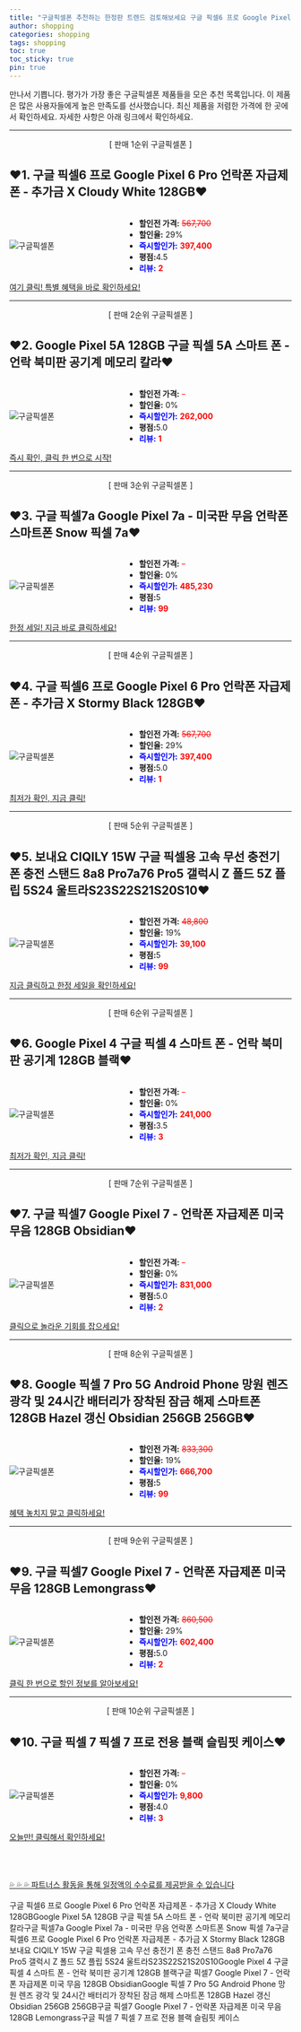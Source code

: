 ```yaml
---
title: "구글픽셀폰 추천하는 한정판 트렌드 검토해보세요 구글 픽셀6 프로 Google Pixel"
author: shopping
categories: shopping
tags: shopping
toc: true
toc_sticky: true
pin: true
---
```

만나서 기쁩니다. 평가가 가장 좋은 구글픽셀폰 제품들을 모은 추천 목록입니다. 이 제품은 많은 사용자들에게 높은 만족도를 선사했습니다. 최신 제품을 저렴한 가격에 한 곳에서 확인하세요. 자세한 사항은 아래 링크에서 확인하세요.

---
<p class="toplist" style="margin: 0 auto; display: block; width: fit-content;">[ 판매 1순위 구글픽셀폰 ]</p>

<h2><strong>❤️1. 구글 픽셀6 프로 Google Pixel 6 Pro 언락폰 자급제폰 - 추가금 X Cloudy White 128GB❤️</strong></h2>

<div style="display: flex; align-items: center;">
    <div style="flex: 0.4;">
        <img src="https://thumbnail10.coupangcdn.com/thumbnails/remote/230x230ex/image/vendor_inventory/263d/ed7c1e62408518a7726f2ce34d9a4544c6a2554580b17102762f8013fb4f.JPG" alt="구글픽셀폰" style="max-width: 100%;">
    </div>
    <div style="flex: 0.6; margin-left: 10px;">
        <ul>
            <li><strong>할인전 가격:</strong> <del style="color: red;">567,700</del></li>
            <li><strong>할인율:</strong> 29%</li>
            <li><span style='color:blue'><strong>즉시할인가:</strong></span> <span style='color:red'><strong>397,400</strong></span></li>
            <li><strong>평점:</strong>4.5</li>
            <li><span style='color:blue'><strong>리뷰:</strong></span> <span style='color:red'><strong>2</strong></span></li>
        </ul>
    </div>
</div>
<div class="center">
    <a href="https://William4Davisa.github.io?lptag=AF9450613&subid=githubio&pageKey=6601801652&traceid=V0-153&itemId=14936659773&vendorItemId=90571652225" class="myButton">
        여기 클릭! 특별 혜택을 바로 확인하세요!
    </a>
</div>


---
<p class="toplist" style="margin: 0 auto; display: block; width: fit-content;">[ 판매 2순위 구글픽셀폰 ]</p>

<h2><strong>❤️2. Google Pixel 5A 128GB 구글 픽셀 5A 스마트 폰 - 언락 북미판 공기계 메모리 칼라❤️</strong></h2>

<div style="display: flex; align-items: center;">
    <div style="flex: 0.4;">
        <img src="https://thumbnail6.coupangcdn.com/thumbnails/remote/230x230ex/image/vendor_inventory/7f79/6e2ecb4cbcf5bc06180fdf0f07de9bc4b2479d56ddf7211f7d7ef939e314.png" alt="구글픽셀폰" style="max-width: 100%;">
    </div>
    <div style="flex: 0.6; margin-left: 10px;">
        <ul>
            <li><strong>할인전 가격:</strong> <del style="color: red;">-</del></li>
            <li><strong>할인율:</strong> 0%</li>
            <li><span style='color:blue'><strong>즉시할인가:</strong></span> <span style='color:red'><strong>262,000</strong></span></li>
            <li><strong>평점:</strong>5.0</li>
            <li><span style='color:blue'><strong>리뷰:</strong></span> <span style='color:red'><strong>1</strong></span></li>
        </ul>
    </div>
</div>
<div class="center">
    <a href="https://William4Davisa.github.io?lptag=AF9450613&subid=githubio&pageKey=7504123059&traceid=V0-153&itemId=19648918901&vendorItemId=86754956967" class="myButton">
        즉시 확인, 클릭 한 번으로 시작!
    </a>
</div>


---
<p class="toplist" style="margin: 0 auto; display: block; width: fit-content;">[ 판매 3순위 구글픽셀폰 ]</p>

<h2><strong>❤️3. 구글 픽셀7a Google Pixel 7a - 미국판 무음 언락폰 스마트폰 Snow 픽셀 7a❤️</strong></h2>

<div style="display: flex; align-items: center;">
    <div style="flex: 0.4;">
        <img src="https://thumbnail9.coupangcdn.com/thumbnails/remote/230x230ex/image/vendor_inventory/5e85/a456b88df4fa45a9912f9a590aa7d007ff62ef7a6152d69afc71103ad79f.jpg" alt="구글픽셀폰" style="max-width: 100%;">
    </div>
    <div style="flex: 0.6; margin-left: 10px;">
        <ul>
            <li><strong>할인전 가격:</strong> <del style="color: red;">-</del></li>
            <li><strong>할인율:</strong> 0%</li>
            <li><span style='color:blue'><strong>즉시할인가:</strong></span> <span style='color:red'><strong>485,230</strong></span></li>
            <li><strong>평점:</strong>5</li>
            <li><span style='color:blue'><strong>리뷰:</strong></span> <span style='color:red'><strong>99</strong></span></li>
        </ul>
    </div>
</div>
<div class="center">
    <a href="https://William4Davisa.github.io?lptag=AF9450613&subid=githubio&pageKey=7334148413&traceid=V0-153&itemId=18835420049&vendorItemId=89791986174" class="myButton">
        한정 세일! 지금 바로 클릭하세요!
    </a>
</div>


---
<p class="toplist" style="margin: 0 auto; display: block; width: fit-content;">[ 판매 4순위 구글픽셀폰 ]</p>

<h2><strong>❤️4. 구글 픽셀6 프로 Google Pixel 6 Pro 언락폰 자급제폰 - 추가금 X Stormy Black 128GB❤️</strong></h2>

<div style="display: flex; align-items: center;">
    <div style="flex: 0.4;">
        <img src="https://thumbnail10.coupangcdn.com/thumbnails/remote/230x230ex/image/vendor_inventory/bfb2/847df08e12db4ec34395c6c2ace3c1e22e34a08e7c81aac97387df57ac1c.JPG" alt="구글픽셀폰" style="max-width: 100%;">
    </div>
    <div style="flex: 0.6; margin-left: 10px;">
        <ul>
            <li><strong>할인전 가격:</strong> <del style="color: red;">567,700</del></li>
            <li><strong>할인율:</strong> 29%</li>
            <li><span style='color:blue'><strong>즉시할인가:</strong></span> <span style='color:red'><strong>397,400</strong></span></li>
            <li><strong>평점:</strong>5.0</li>
            <li><span style='color:blue'><strong>리뷰:</strong></span> <span style='color:red'><strong>1</strong></span></li>
        </ul>
    </div>
</div>
<div class="center">
    <a href="https://William4Davisa.github.io?lptag=AF9450613&subid=githubio&pageKey=6584048336&traceid=V0-153&itemId=14828321441&vendorItemId=90571652237" class="myButton">
        최저가 확인, 지금 클릭!
    </a>
</div>


---
<p class="toplist" style="margin: 0 auto; display: block; width: fit-content;">[ 판매 5순위 구글픽셀폰 ]</p>

<h2><strong>❤️5. 보내요 CIQILY 15W 구글 픽셀용 고속 무선 충전기 폰 충전 스탠드 8a8 Pro7a76 Pro5 갤럭시 Z 폴드 5Z 플립 5S24 울트라S23S22S21S20S10❤️</strong></h2>

<div style="display: flex; align-items: center;">
    <div style="flex: 0.4;">
        <img src="https://thumbnail7.coupangcdn.com/thumbnails/remote/230x230ex/image/vendor_inventory/907a/9b26a6c913480b98eac6793113b587ed33e56b9d3e5f5c35dc0d083a39fc.jpg" alt="구글픽셀폰" style="max-width: 100%;">
    </div>
    <div style="flex: 0.6; margin-left: 10px;">
        <ul>
            <li><strong>할인전 가격:</strong> <del style="color: red;">48,800</del></li>
            <li><strong>할인율:</strong> 19%</li>
            <li><span style='color:blue'><strong>즉시할인가:</strong></span> <span style='color:red'><strong>39,100</strong></span></li>
            <li><strong>평점:</strong>5</li>
            <li><span style='color:blue'><strong>리뷰:</strong></span> <span style='color:red'><strong>99</strong></span></li>
        </ul>
    </div>
</div>
<div class="center">
    <a href="https://William4Davisa.github.io?lptag=AF9450613&subid=githubio&pageKey=8181402456&traceid=V0-153&itemId=23392475576&vendorItemId=90779265502" class="myButton">
        지금 클릭하고 한정 세일을 확인하세요!
    </a>
</div>


---
<p class="toplist" style="margin: 0 auto; display: block; width: fit-content;">[ 판매 6순위 구글픽셀폰 ]</p>

<h2><strong>❤️6. Google Pixel 4 구글 픽셀 4 스마트 폰 - 언락 북미판 공기계 128GB 블랙❤️</strong></h2>

<div style="display: flex; align-items: center;">
    <div style="flex: 0.4;">
        <img src="https://thumbnail6.coupangcdn.com/thumbnails/remote/230x230ex/image/vendor_inventory/6957/97a2e2025674070e9300aacb01670682fdbdfd83a3ab40e05d3f0b5f4f48.png" alt="구글픽셀폰" style="max-width: 100%;">
    </div>
    <div style="flex: 0.6; margin-left: 10px;">
        <ul>
            <li><strong>할인전 가격:</strong> <del style="color: red;">-</del></li>
            <li><strong>할인율:</strong> 0%</li>
            <li><span style='color:blue'><strong>즉시할인가:</strong></span> <span style='color:red'><strong>241,000</strong></span></li>
            <li><strong>평점:</strong>3.5</li>
            <li><span style='color:blue'><strong>리뷰:</strong></span> <span style='color:red'><strong>3</strong></span></li>
        </ul>
    </div>
</div>
<div class="center">
    <a href="https://William4Davisa.github.io?lptag=AF9450613&subid=githubio&pageKey=7420144947&traceid=V0-153&itemId=19246366130&vendorItemId=87839473779" class="myButton">
        최저가 확인, 지금 클릭!
    </a>
</div>


---
<p class="toplist" style="margin: 0 auto; display: block; width: fit-content;">[ 판매 7순위 구글픽셀폰 ]</p>

<h2><strong>❤️7. 구글 픽셀7 Google Pixel 7 - 언락폰 자급제폰 미국 무음 128GB Obsidian❤️</strong></h2>

<div style="display: flex; align-items: center;">
    <div style="flex: 0.4;">
        <img src="https://thumbnail8.coupangcdn.com/thumbnails/remote/230x230ex/image/vendor_inventory/9e2a/81cee678c091cf84503fa9ac00a46a2af9890a4095a77a019d1098ccba5a.png" alt="구글픽셀폰" style="max-width: 100%;">
    </div>
    <div style="flex: 0.6; margin-left: 10px;">
        <ul>
            <li><strong>할인전 가격:</strong> <del style="color: red;">-</del></li>
            <li><strong>할인율:</strong> 0%</li>
            <li><span style='color:blue'><strong>즉시할인가:</strong></span> <span style='color:red'><strong>831,000</strong></span></li>
            <li><strong>평점:</strong>5.0</li>
            <li><span style='color:blue'><strong>리뷰:</strong></span> <span style='color:red'><strong>2</strong></span></li>
        </ul>
    </div>
</div>
<div class="center">
    <a href="https://William4Davisa.github.io?lptag=AF9450613&subid=githubio&pageKey=6836964988&traceid=V0-153&itemId=16246781505&vendorItemId=86857695826" class="myButton">
        클릭으로 놀라운 기회를 잡으세요!
    </a>
</div>


---
<p class="toplist" style="margin: 0 auto; display: block; width: fit-content;">[ 판매 8순위 구글픽셀폰 ]</p>

<h2><strong>❤️8. Google 픽셀 7 Pro 5G Android Phone 망원 렌즈 광각 및 24시간 배터리가 장착된 잠금 해제 스마트폰 128GB Hazel 갱신 Obsidian 256GB 256GB❤️</strong></h2>

<div style="display: flex; align-items: center;">
    <div style="flex: 0.4;">
        <img src="https://thumbnail7.coupangcdn.com/thumbnails/remote/230x230ex/image/vendor_inventory/adde/db3358ea3605f00bded55aacda0e065a551f16fbb6bce9cd14f552a1209d.jpg" alt="구글픽셀폰" style="max-width: 100%;">
    </div>
    <div style="flex: 0.6; margin-left: 10px;">
        <ul>
            <li><strong>할인전 가격:</strong> <del style="color: red;">833,300</del></li>
            <li><strong>할인율:</strong> 19%</li>
            <li><span style='color:blue'><strong>즉시할인가:</strong></span> <span style='color:red'><strong>666,700</strong></span></li>
            <li><strong>평점:</strong>5</li>
            <li><span style='color:blue'><strong>리뷰:</strong></span> <span style='color:red'><strong>99</strong></span></li>
        </ul>
    </div>
</div>
<div class="center">
    <a href="https://William4Davisa.github.io?lptag=AF9450613&subid=githubio&pageKey=7968055080&traceid=V0-153&itemId=22055069350&vendorItemId=90489343050" class="myButton">
        혜택 놓치지 말고 클릭하세요!
    </a>
</div>


---
<p class="toplist" style="margin: 0 auto; display: block; width: fit-content;">[ 판매 9순위 구글픽셀폰 ]</p>

<h2><strong>❤️9. 구글 픽셀7 Google Pixel 7 - 언락폰 자급제폰 미국 무음 128GB Lemongrass❤️</strong></h2>

<div style="display: flex; align-items: center;">
    <div style="flex: 0.4;">
        <img src="https://thumbnail10.coupangcdn.com/thumbnails/remote/230x230ex/image/vendor_inventory/d4f8/bda707f2027ccdefd51f61152244e967eacdc4b09a3259c3743be99731c0.jpg" alt="구글픽셀폰" style="max-width: 100%;">
    </div>
    <div style="flex: 0.6; margin-left: 10px;">
        <ul>
            <li><strong>할인전 가격:</strong> <del style="color: red;">860,500</del></li>
            <li><strong>할인율:</strong> 29%</li>
            <li><span style='color:blue'><strong>즉시할인가:</strong></span> <span style='color:red'><strong>602,400</strong></span></li>
            <li><strong>평점:</strong>5.0</li>
            <li><span style='color:blue'><strong>리뷰:</strong></span> <span style='color:red'><strong>2</strong></span></li>
        </ul>
    </div>
</div>
<div class="center">
    <a href="https://William4Davisa.github.io?lptag=AF9450613&subid=githubio&pageKey=6836964988&traceid=V0-153&itemId=16246781502&vendorItemId=87987830387" class="myButton">
        클릭 한 번으로 할인 정보를 알아보세요!
    </a>
</div>


---
<p class="toplist" style="margin: 0 auto; display: block; width: fit-content;">[ 판매 10순위 구글픽셀폰 ]</p>

<h2><strong>❤️10. 구글 픽셀 7 픽셀 7 프로 전용 블랙 슬림핏 케이스❤️</strong></h2>

<div style="display: flex; align-items: center;">
    <div style="flex: 0.4;">
        <img src="https://thumbnail8.coupangcdn.com/thumbnails/remote/230x230ex/image/vendor_inventory/c214/e8ea459db2926a4e639407a2808ef7d39eb17557e73d2052c37d20ef928e.jpg" alt="구글픽셀폰" style="max-width: 100%;">
    </div>
    <div style="flex: 0.6; margin-left: 10px;">
        <ul>
            <li><strong>할인전 가격:</strong> <del style="color: red;">-</del></li>
            <li><strong>할인율:</strong> 0%</li>
            <li><span style='color:blue'><strong>즉시할인가:</strong></span> <span style='color:red'><strong>9,800</strong></span></li>
            <li><strong>평점:</strong>4.0</li>
            <li><span style='color:blue'><strong>리뷰:</strong></span> <span style='color:red'><strong>3</strong></span></li>
        </ul>
    </div>
</div>
<div class="center">
    <a href="https://William4Davisa.github.io?lptag=AF9450613&subid=githubio&pageKey=6936561508&traceid=V0-153&itemId=16805631428&vendorItemId=87472413523" class="myButton">
        오늘만! 클릭해서 확인하세요!
    </a>
</div>

<br><br><br>[💦 💦 💦 파트너스 활동을 통해 일정액의 수수료를 제공받을 수 있습니다](https://link.coupang.com/a/bcpT2c)<br><br>구글 픽셀6 프로 Google Pixel 6 Pro 언락폰 자급제폰 - 추가금 X Cloudy White 128GBGoogle Pixel 5A 128GB 구글 픽셀 5A 스마트 폰 - 언락 북미판 공기계 메모리 칼라구글 픽셀7a Google Pixel 7a - 미국판 무음 언락폰 스마트폰 Snow 픽셀 7a구글 픽셀6 프로 Google Pixel 6 Pro 언락폰 자급제폰 - 추가금 X Stormy Black 128GB보내요 CIQILY 15W 구글 픽셀용 고속 무선 충전기 폰 충전 스탠드 8a8 Pro7a76 Pro5 갤럭시 Z 폴드 5Z 플립 5S24 울트라S23S22S21S20S10Google Pixel 4 구글 픽셀 4 스마트 폰 - 언락 북미판 공기계 128GB 블랙구글 픽셀7 Google Pixel 7 - 언락폰 자급제폰 미국 무음 128GB ObsidianGoogle 픽셀 7 Pro 5G Android Phone 망원 렌즈 광각 및 24시간 배터리가 장착된 잠금 해제 스마트폰 128GB Hazel 갱신 Obsidian 256GB 256GB구글 픽셀7 Google Pixel 7 - 언락폰 자급제폰 미국 무음 128GB Lemongrass구글 픽셀 7 픽셀 7 프로 전용 블랙 슬림핏 케이스